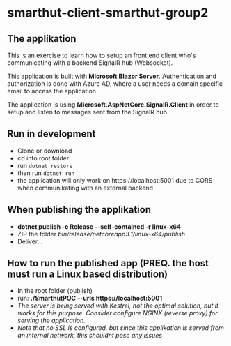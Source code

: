 # smarthut-client-smarthut-group2

## The applikation

This is an exercise to learn how to setup an front end client who's communicating with a backend SignalR hub (Websocket).

This application is built with **Microsoft Blazor Server**. Authentication and authorization is done with Azure AD, where a user needs a domain specific email to access the application.

The application is using **Microsoft.AspNetCore.SignalR.Client** in order to setup and listen to messages sent from the SignalR hub.

## Run in development

- Clone or download
- cd into root folder
- run `dotnet restore`
- then run `dotnet run`
- the application will only work on https://localhost:5001 due to CORS when communikating with an external backend

## When publishing the applikation

- **dotnet publish -c Release --self-contained -r linux-x64**
- ZIP the folder _bin/release/netcoreapp3.1/linux-x64/publish_
- Deliver...

## How to run the published app (PREQ. the host must run a Linux based distribution)

- In the root folder (publish)
- run: **./SmarthutPOC --urls https://localhost:5001**
- _The server is being served with Kestrel, not the optimal solution, but it works for this purpose. Consider configure NGINX (reverse proxy) for serving the application._
- _Note that no SSL is configured, but since this applikation is served from an internal network, this shouldnt pose any issues_

